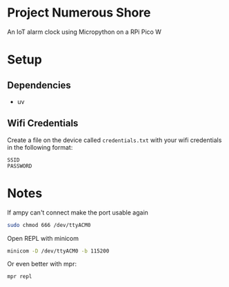 # Project Numerous Shore

An IoT alarm clock using Micropython on a RPi Pico W

# Setup

## Dependencies

* uv

## Wifi Credentials

Create a file on the device called `credentials.txt` with your wifi credentials in the following format:
```
SSID
PASSWORD
```

# Notes

If ampy can't connect make the port usable again
```bash
sudo chmod 666 /dev/ttyACM0
```

Open REPL with minicom
```bash
minicom -D /dev/ttyACM0 -b 115200
```

Or even better with mpr:
```bash
mpr repl
```

